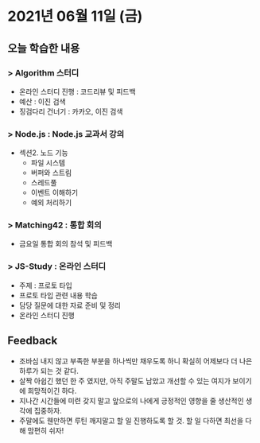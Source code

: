 # 2021년 06월 11일 (금) 

## 오늘 학습한 내용

### > Algorithm 스터디

- 온라인 스터디 진행 : 코드리뷰 및 피드백
- 예산 : 이진 검색
- 징검다리 건너기 : 카카오, 이진 검색

### > Node.js : Node.js 교과서 강의

- 섹션2. 노드 기능
  - 파일 시스템
  - 버퍼와 스트림
  - 스레드풀
  - 이벤트 이해하기
  - 예외 처리하기

### > Matching42 : 통합 회의

- 금요일 통합 회의 참석 및 피드백

### > JS-Study : 온라인 스터디

- 주제 : 프로토 타입 
- 프로토 타입 관련 내용 학습
- 담당 질문에 대한 자료 준비 및 정리
- 온라인 스터디 진행

## Feedback

- 조바심 내지 않고 부족한 부분을 하나씩만 채우도록 하니 확실히 어제보다 더 나은 하루가 되는 것 같다.
- 살짝 아쉽긴 했던 한 주 였지만, 아직 주말도 남았고 개선할 수 있는 여지가 보이기에 희망적이긴 하다.
- 지나간 시간들에 미련 갖지 말고 앞으로의 나에게 긍정적인 영향을 줄 생산적인 생각에 집중하자.
- 주말에도 웬만하면 루틴 깨지말고 할 일 진행하도록 할 것. 할 일 다하면 최선을 다해 맘편히 쉬자!